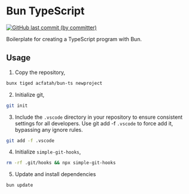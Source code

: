# Bun TypeScript

<p>
  <a href="https://github.com/acfatah/bun-ts/commits/main">
  <img alt="GitHub last commit (by committer)" src="https://img.shields.io/github/last-commit/acfatah/bun-ts?display_timestamp=committer&style=flat-square"></a>
</p>

Boilerplate for creating a TypeScript program with Bun.

## Usage

1. Copy the repository,

```bash
bunx tiged acfatah/bun-ts newproject
```

2. Initialize git,

```bash
git init
```

3. Include the `.vscode` directory in your repository to ensure consistent settings for all developers. Use git add -f `.vscode` to force add it, bypassing any ignore rules.

```bash
git add -f .vscode
```

4. Initialize `simple-git-hooks`,

```bash
rm -rf .git/hooks && npx simple-git-hooks
```

5. Update and install dependencies

```bash
bun update
```
